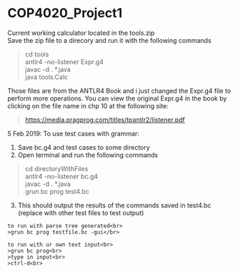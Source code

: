 # COP4020_Project1
Current working calculator located in the tools.zip<br/>
Save the zip file to a direcory and run it with the following commands
  >cd tools<br/>
  >antlr4 -no-listener Expr.g4<br/>
  >javac -d . *.java<br/>
  >java tools.Calc<br/>
  
Those files are from the ANTLR4 Book and i just changed the Expr.g4 file to perform more operations. 
You can view the original Expr.g4 in the book by clicking on the file name in chp 10 at the following site:
  >https://media.pragprog.com/titles/tpantlr2/listener.pdf
  
  
5 Feb 2019:
  To use test cases with grammar:
  1. Save bc.g4 and test cases to some directory
  2. Open terminal and run the following commands
  >cd directoryWithFiles</br>
  >antlr4 -no-listener bc.g4</br>
  >javac -d . *.java</br>
  >grun bc prog test4.bc</br>
  3. This should output the results of the commands saved in test4.bc (replace with other test files to test output)
  
  
~~~EDIT~~~~~ 8 Feb 2019<br>
to run with parse tree generated<br>
>grun bc prog testfile.bc -gui</br>

to run with ur own text input<br>
>grun bc prog<br>
>type in input<br>
>ctrl-d<br>
